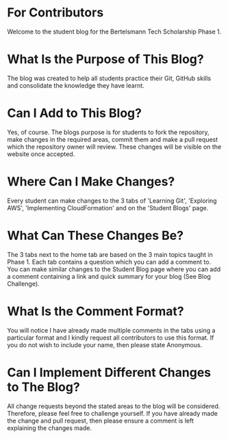 # For Contributors
Welcome to the student blog for the Bertelsmann Tech Scholarship Phase 1.

# What Is the Purpose of This Blog?
The blog was created to help all students practice their Git, GitHub skills and consolidate the knowledge they have learnt.

# Can I Add to This Blog?
Yes, of course. The blogs purpose is for students to fork the repository, make changes in the required areas, commit them and make a pull request which the repository owner will review. These changes will be visible on the website once accepted.

# Where Can I Make Changes?
Every student can make changes to the 3 tabs of 'Learning Git', 'Exploring AWS', 'Implementing CloudFormation' and on the 'Student Blogs' page.
# What Can These Changes Be?
The 3 tabs next to the home tab are based on the 3 main topics taught in Phase 1. Each tab contains a question which you can add a comment to. You can make similar changes to the Student Blog page where you can add a comment containing a link and quick summary for your blog (See Blog Challenge).

# What Is the Comment Format?
You will notice I have already made multiple comments in the tabs using a particular format and I kindly request all contributors to use this format. If you do not wish to include your name, then please state Anonymous.

# Can I Implement Different Changes to The Blog?
All change requests beyond the stated areas to the blog will be considered. Therefore, please feel free to challenge yourself. If you have already made the change and pull request, then please ensure a comment is left explaining the changes made.

